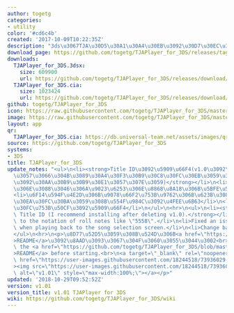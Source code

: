 ```yaml
---
author: togetg
categories:
- utility
color: '#cd6c4b'
created: '2017-10-09T10:22:35Z'
description: "3ds\u3067TJA\u30D5\u30A1\u30A4\u30EB\u3092\u30D7\u30EC\u30A4\u3059\u308B"
download_page: https://github.com/togetg/TJAPlayer_for_3DS/releases/tag/v1.01
downloads:
  TJAPlayer_for_3DS.3dsx:
    size: 609900
    url: https://github.com/togetg/TJAPlayer_for_3DS/releases/download/v1.01/TJAPlayer_for_3DS.3dsx
  TJAPlayer_for_3DS.cia:
    size: 1023424
    url: https://github.com/togetg/TJAPlayer_for_3DS/releases/download/v1.01/TJAPlayer_for_3DS.cia
github: togetg/TJAPlayer_for_3DS
icon: https://raw.githubusercontent.com/togetg/TJAPlayer_for_3DS/master/resources/icon.png
image: https://raw.githubusercontent.com/togetg/TJAPlayer_for_3DS/master/resources/banner.png
layout: app
qr:
  TJAPlayer_for_3DS.cia: https://db.universal-team.net/assets/images/qr/tjaplayer_for_3ds.cia.png
source: https://github.com/togetg/TJAPlayer_for_3DS
systems:
- 3DS
title: TJAPlayer_for_3DS
update_notes: "<ul>\n<li><strong>Title ID\u3092\u5909\u66F4(v1.0\u3092\u524A\u9664\
  \u3057\u3066\u304B\u3089\u30A4\u30F3\u30B9\u30C8\u30FC\u30EB\u3059\u308B\u3053\u3068\
  \u3092\u30AA\u30B9\u30B9\u30E1\u3057\u307E\u3059)</strong></li>\n<li>\u300C5558\u300D\
  \u306E\u3088\u3046\u306A\u9023\u6253\u306E\u8868\u8A18\u306B\u5BFE\u5FDC</li>\n\
  <li>\u6F14\u594F\u4E2D\u306B\u9078\u66F2\u753B\u9762\u306B\u623B\u308B\u3068\u30D5\
  \u30EA\u30FC\u30BA\u3059\u308B\u554F\u984C\u3092\u4FEE\u6B63</li>\n<li>\u30D0\u30CA\
  \u30FC\u753B\u50CF\u3092\u5909\u66F4</li>\n</ul>\n<hr>\n<ul>\n<li><strong>Change\
  \ Title ID (I recommend installing after deleting v1.0).</strong></li>\n<li>Corresponds\
  \ to the notation of roll notes like \"5558\".</li>\n<li>Fixed an issue that freezes\
  \ when playing back to the song selection screen.</li>\n<li>Change banner image.</li>\n\
  </ul>\n<hr>\n<p>\u8D77\u52D5\u3059\u308B\u524D\u306B<a href=\"https://github.com/togetg/TJAPlayer_for_3DS/blob/master/README.md\"\
  >README</a>\u3092\u8AAD\u3093\u3067\u304F\u3060\u3055\u3044\u3002<br>\nPlease read\
  \ the <a href=\"https://github.com/togetg/TJAPlayer_for_3DS/blob/master/README_en.md\"\
  >README</a> before starting.<br>\n<a target=\"_blank\" rel=\"noopener noreferrer\"\
  \ href=\"https://user-images.githubusercontent.com/18244518/73936029-3fba1a00-4925-11ea-9625-025318cbc5e0.png\"\
  ><img src=\"https://user-images.githubusercontent.com/18244518/73936029-3fba1a00-4925-11ea-9625-025318cbc5e0.png\"\
  \ alt=\"v1.01\" style=\"max-width:100%;\"></a></p>"
updated: '2018-10-29T09:52:52Z'
version: v1.01
version_title: v1.01 TJAPlayer for 3DS
wiki: https://github.com/togetg/TJAPlayer_for_3DS/wiki
---
```

